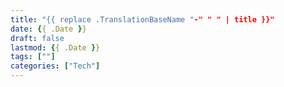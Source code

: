 ```yaml
---
title: "{{ replace .TranslationBaseName "-" " " | title }}"
date: {{ .Date }}
draft: false
lastmod: {{ .Date }}
tags: [""]
categories: ["Tech"]
---
```


<!--more-->